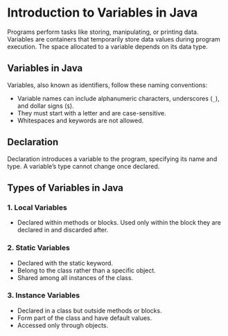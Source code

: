 # Introduction to Variables in Java

Programs perform tasks like storing, manipulating, or printing data. Variables are containers that temporarily store data values during program execution. The space allocated to a variable depends on its data type.

## Variables in Java

Variables, also known as identifiers, follow these naming conventions:

- Variable names can include alphanumeric characters, underscores (`_`), and dollar signs (`$`).
- They must start with a letter and are case-sensitive.
- Whitespaces and keywords are not allowed.

## Declaration

Declaration introduces a variable to the program, specifying its name and type. A variable’s type cannot change once declared.

## Types of Variables in Java


### 1. Local Variables
 - Declared within methods or blocks.
Used only within the block they are declared in and discarded after.
### 2. Static Variables
 - Declared with the static keyword.
 - Belong to the class rather than a specific object.
 - Shared among all instances of the class.
### 3. Instance Variables
 - Declared in a class but outside methods or blocks.
 - Form part of the class and have default values.
 - Accessed only through objects.

